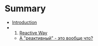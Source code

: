 # Summary

* [Introduction](README.md)
* 1. [Reactive Way](/ReactiveWay.md)
  * [А "реактивный" - это вообще что?](/chapter1.md#11)



